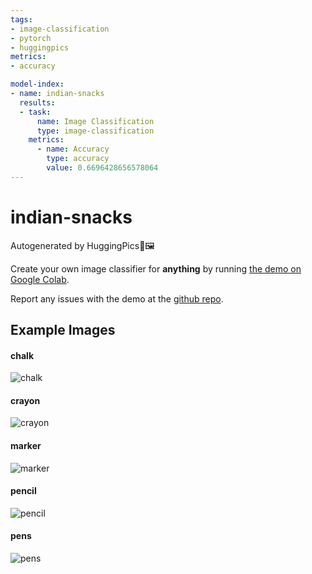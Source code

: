 ```yaml
---
tags:
- image-classification
- pytorch
- huggingpics
metrics:
- accuracy

model-index:
- name: indian-snacks
  results:
  - task:
      name: Image Classification
      type: image-classification
    metrics:
      - name: Accuracy
        type: accuracy
        value: 0.6696428656578064
---
```


# indian-snacks


Autogenerated by HuggingPics🤗🖼️

Create your own image classifier for **anything** by running [the demo on Google Colab](https://colab.research.google.com/github/nateraw/huggingpics/blob/main/HuggingPics.ipynb).

Report any issues with the demo at the [github repo](https://github.com/nateraw/huggingpics).


## Example Images


#### chalk

![chalk](images/chalk.jpg)

#### crayon

![crayon](images/crayon.jpg)

#### marker

![marker](images/marker.jpg)

#### pencil

![pencil](images/pencil.jpg)

#### pens

![pens](images/pens.jpg)